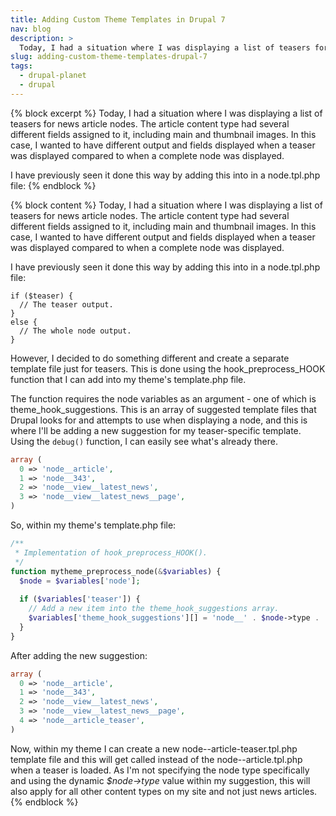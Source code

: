 ```yaml
---
title: Adding Custom Theme Templates in Drupal 7
nav: blog
description: >
  Today, I had a situation where I was displaying a list of teasers for news article nodes. The article content type had several different fields assigned to it, including main and thumbnail images. In this case, I wanted to have different output and fields displayed when a teaser was displayed compared to when a complete node was displayed.
slug: adding-custom-theme-templates-drupal-7
tags:
  - drupal-planet
  - drupal
---
```

{% block excerpt %}
Today, I had a situation where I was displaying a list of teasers for news article nodes. The article content type had several different fields assigned to it, including main and thumbnail images. In this case, I wanted to have different output and fields displayed when a teaser was displayed compared to when a complete node was displayed.

I have previously seen it done this way by adding this into in a node.tpl.php file:
{% endblock %}

{% block content %}
Today, I had a situation where I was displaying a list of teasers for news article nodes. The article content type had several different fields assigned to it, including main and thumbnail images. In this case, I wanted to have different output and fields displayed when a teaser was displayed compared to when a complete node was displayed.

I have previously seen it done this way by adding this into in a node.tpl.php file:

~~~~
if ($teaser) {
  // The teaser output.
}
else {
  // The whole node output.
}
~~~~

However, I decided to do something different and create a separate template file just for teasers. This is done using the hook_preprocess_HOOK function that I can add into my theme's template.php file.

The function requires the node variables as an argument - one of which is theme_hook_suggestions. This is an array of suggested template files that Drupal looks for and attempts to use when displaying a node, and this is where I'll be adding a new suggestion for my teaser-specific template. Using the `debug()` function, I can easily see what's already there.

~~~~php
array (
  0 => 'node__article',
  1 => 'node__343',
  2 => 'node__view__latest_news',
  3 => 'node__view__latest_news__page',
)
~~~~

So, within my theme's template.php file:

~~~~php
/**
 * Implementation of hook_preprocess_HOOK().
 */
function mytheme_preprocess_node(&$variables) {
  $node = $variables['node'];
  
  if ($variables['teaser']) {
    // Add a new item into the theme_hook_suggestions array.
    $variables['theme_hook_suggestions'][] = 'node__' . $node->type . '_teaser';
  }
}
~~~~

After adding the new suggestion:

~~~~php
array (
  0 => 'node__article',
  1 => 'node__343',
  2 => 'node__view__latest_news',
  3 => 'node__view__latest_news__page',
  4 => 'node__article_teaser',
)
~~~~

Now, within my theme I can create a new node--article-teaser.tpl.php template file and this will get called instead of the node--article.tpl.php when a teaser is loaded. As I'm not specifying the node type specifically and using the dynamic <em>$node->type</em> value within my suggestion, this will also apply for all other content types on my site and not just news articles.
{% endblock %}
